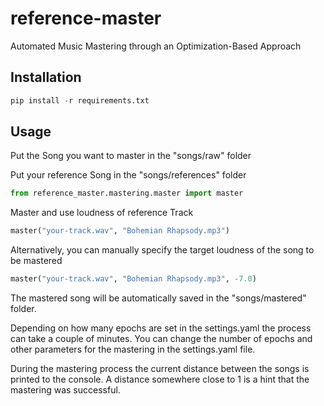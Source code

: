 # reference-master

Automated Music Mastering through an Optimization-Based Approach

## Installation

```python
pip install -r requirements.txt
```

## Usage

Put the Song you want to master in the "songs/raw" folder 

Put your reference Song in the "songs/references" folder

```python
from reference_master.mastering.master import master
```
Master and use loudness of reference Track 

```python
master("your-track.wav", "Bohemian Rhapsody.mp3")
```
Alternatively, you can manually specify the target loudness of the song to be mastered

```python
master("your-track.wav", "Bohemian Rhapsody.mp3", -7.0)
```
The mastered song will be automatically saved in the "songs/mastered" folder. 

Depending on how many epochs are set in the settings.yaml the process can take a couple of minutes.
You can change the number of epochs and other parameters for the mastering in the settings.yaml file.

During the mastering process the current distance between the songs is printed to the console. 
A distance somewhere close to 1 is a hint that the mastering was successful.
